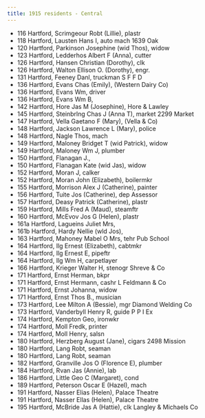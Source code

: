 ```yaml
---
title: 1915 residents - Central
---
```


 -  116 Hartford, Scrimgeour Robt (Lillie), plastr
 -  118 Hartford, Lausten Hans I, auto mach 1639 Oak
 -  120 Hartford, Parkinson Josephine (wid Thos), widow
 -  123 Hartford, Ledderhos Albert F (Anna), cutter
 -  126 Hartford, Hansen Christian (Dorothy), clk
 -  126 Hartford, Walton Ellison O. (Dorothy), engr.
 -  131 Hartford, Feeney Danl, truckman S F F D
 -  136 Hartford, Evans Chas (Emily), (Western Dairy Co)
 -  136 Hartford, Evans Wm, driver
 -  136 Hartford, Evans Wm B, 
 -  142 Hartford, Hore Jas M (Josephine), Hore & Lawley
 -  145 Hartford, Steinbrlng Chas J (Anna T), market 2299 Market
 -  147 Hartford, Vella Gaetano F (Mary), (Vella & Co)
 -  148 Hartford, Jackson Lawrence L (Mary), police
 -  148 Hartford, Nagle Thos, mach
 -  149 Hartford, Maloney Bridget T (wid Patrick), widow
 -  149 Hartford, Maloney Wm J, plumber
 -  150 Hartford, Flanagan J., 
 -  150 Hartford, Flanagan Kate (wid Jas), widow
 -  152 Hartford, Moran J, calker
 -  152 Hartford, Moran John (Elizabeth), boilermkr
 -  155 Hartford, Morrison Alex J (Catherine), painter
 -  156 Hartford, Tuite Jos (Catherine), dep Assessor
 -  157 Hartford, Deasy Patrick (Catherine), plastr
 -  159 Hartford, Mills Fred A (Maud), steamftr
 -  160 Hartford, McEvov Jos G (Helen), plastr
 -  161a Hartford, Lagueins Juliet Mrs, 
 -  161b Hartford, Hardy Nellie (wld Jos), 
 -  163 Hartford, Mahoney Mabel O Mrs, tehr Pub School
 -  164 Hartford, Ilg Ernest (Elizabeth), cabtmkr
 -  164 Hartford, Ilg Ernest E, pipeftr
 -  164 Hartford, Ilg Wm H, carpetlayer
 -  166 Hartford, Krieger Walter H, stenogr Shreve & Co
 -  171 Hartford, Ernst Herman, bkpr
 -  171 Hartford, Ernst Hermann, cashr L Feldmann & Co
 -  171 Hartford, Ernst Johanna, widow
 -  171 Hartford, Ernst Thos B., musician
 -  173 Hartford, Lee Milton A (Bessie), mgr Diamond Welding Co
 -  173 Hartford, Vanderbyll Henry R, guide P P I Ex
 -  174 Hartford, Kempton Geo, ironwkr
 -  174 Hartford, Moll Fredk, printer
 -  174 Hartford, Moll Henry, salsn
 -  180 Hartford, Herzberg August (Jane), cigars 2498 Mission
 -  180 Hartford, Lang Robt, seaman
 -  180 Hartford, Lang Robt, seaman
 -  182 Hartford, Granville Jos O (Florence E), plumber
 -  184 Hartford, Rvan Jas (Annie), lab
 -  186 Hartford, Little Geo C (Margaret), cond
 -  189 Hartford, Peterson Oscar E (Hazel), mach
 -  191 Hartford, Nasser Elias (Helen), Palace Theatre
 -  191 Hartford, Nasser Ellas (Helen), Palace Theatre
 -  195 Hartford, McBride Jas A (Hattie), clk Langley & Michaels Co